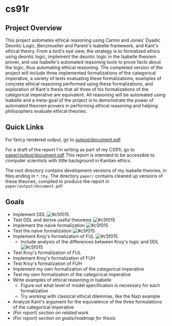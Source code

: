# cs91r

## Project Overview

This project automates ethical reasoning using Carmo and Jones' Dyadic Deontic Logic, Benzmueller and Parent's 
Isabelle framework, and Kant's ethical theory. From a bird's eye view, the strategy is to formalized ethics using 
deontic logic, implement the deontic logic in the Isabelle theorem prover, and use Isabelle's automated reasoning 
tools to prove facts about the logic, thus automating ethical reasoning. The completed version of the project will include
three implemented formalizations of the categorical imperative, a variety of tests evaluating these formalizations, examples
of concrete ethical reasoning performed using these formalizations, and exploration of Kant's thesis that all three of his
formalizations of the categorical imperative are equivalent. All reasoning will be automated using Isabelle and a meta-goal
of the project is to demonstrate the power of automated theorem provers in performing ethical reasoning and helping 
philosophers evaluate ethical theories.

## Quick Links

For fancy rendered output, go to [output/document.pdf](https://github.com/lsingh123/cs91r/blob/main/output/document.pdf)

For a draft of the report I'm writing as part of my CS91r, go to [paper/output/document.pdf](https://github.com/lsingh123/cs91r/blob/main/paper/output/document.pdf)
This report is intended to be accessible to computer scientists with little background in Kantian ethics.

The root directory contains development versions of my Isabelle theories, in files ending in `*.thy`. The directory `paper/` 
contains cleaned up versions of these theories, compiled to produce the report in `paper/output/document.pdf`

## Goals
* Implement DDL ![#c5f015](https://via.placeholder.com/15/c5f015/000000?text=+)
* Test DDL and derive useful theorems ![#c5f015](https://via.placeholder.com/15/c5f015/000000?text=+) 
* Implement the naive formalization ![#c5f015](https://via.placeholder.com/15/c5f015/000000?text=+) 
* Test the naive formalization ![#c5f015](https://via.placeholder.com/15/c5f015/000000?text=+)
* Implement Kroy's formalization of FUL ![#c5f015](https://via.placeholder.com/15/c5f015/000000?text=+) 
    * Include analysis of the differences between Kroy's logic and DDL ![#c5f015](https://via.placeholder.com/15/c5f015/000000?text=+) 
* Test Kroy's formalization of FUL
* Implement Kroy's formalization of FUH
* Test Kroy's formalization of FUH
* Implement my own formalization of the categorical imperative
* Test my own formalization of the categorical imperative
* Write examples of ethical reasoning in Isabelle
    * Figure out what level of model specification is necessary for each formalization
    * Try working with classical ethical dilemmas, like the Nazi example
* Analyze Kant's argument for the equivalence of the three formulations of the categorical imperative 
* *(For report) section on related work*
* *(For report) section on goals/roadmap for thesis*
 
